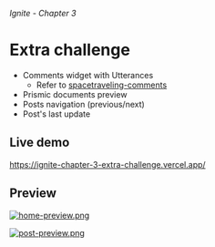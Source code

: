 _Ignite - Chapter 3_

# Extra challenge

- Comments widget with Utterances
  - Refer to [spacetraveling-comments](https://github.com/felipeog/spacetraveling-comments)
- Prismic documents preview
- Posts navigation (previous/next)
- Post's last update

## Live demo

https://ignite-chapter-3-extra-challenge.vercel.app/

## Preview

[![home-preview.png](https://i.postimg.cc/VkCZBL7H/home-preview.png)](https://postimg.cc/PCdMdhnm)

[![post-preview.png](https://i.postimg.cc/fbQ2HnpW/post-preview.png)](https://postimg.cc/JsK5ngRS)
